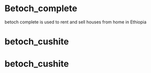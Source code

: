 # Betoch_complete
betoch complete is used to rent and sell houses from home in Ethiopia

# betoch_cushite
# betoch_cushite
